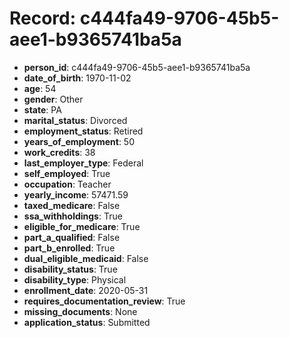 # Record: c444fa49-9706-45b5-aee1-b9365741ba5a

- **person_id**: c444fa49-9706-45b5-aee1-b9365741ba5a
- **date_of_birth**: 1970-11-02
- **age**: 54
- **gender**: Other
- **state**: PA
- **marital_status**: Divorced
- **employment_status**: Retired
- **years_of_employment**: 50
- **work_credits**: 38
- **last_employer_type**: Federal
- **self_employed**: True
- **occupation**: Teacher
- **yearly_income**: 57471.59
- **taxed_medicare**: False
- **ssa_withholdings**: True
- **eligible_for_medicare**: True
- **part_a_qualified**: False
- **part_b_enrolled**: True
- **dual_eligible_medicaid**: False
- **disability_status**: True
- **disability_type**: Physical
- **enrollment_date**: 2020-05-31
- **requires_documentation_review**: True
- **missing_documents**: None
- **application_status**: Submitted